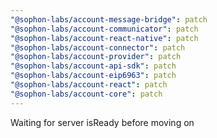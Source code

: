 ```yaml
---
"@sophon-labs/account-message-bridge": patch
"@sophon-labs/account-communicator": patch
"@sophon-labs/account-react-native": patch
"@sophon-labs/account-connector": patch
"@sophon-labs/account-provider": patch
"@sophon-labs/account-api-sdk": patch
"@sophon-labs/account-eip6963": patch
"@sophon-labs/account-react": patch
"@sophon-labs/account-core": patch
---
```


Waiting for server isReady before moving on
